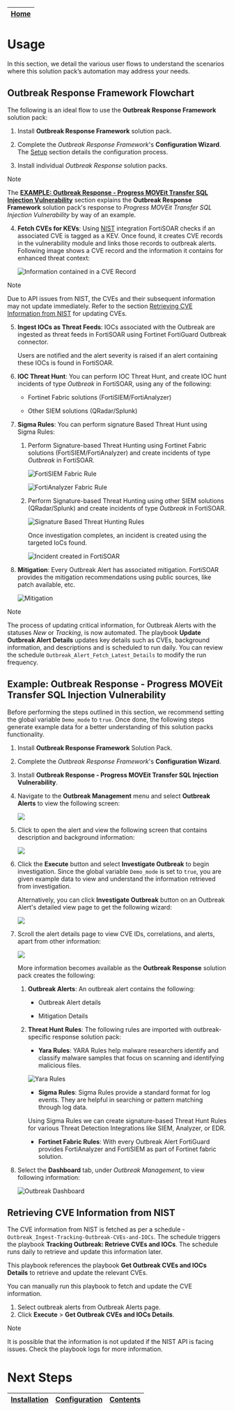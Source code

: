 | [Home](../README.md) |
|----------------------|

# Usage

In this section, we detail the various user flows to understand the scenarios where this solution pack’s automation may address your needs.

## Outbreak Response Framework Flowchart 
 
The following is an ideal flow to use the **Outbreak Response Framework** solution pack:

1. Install **Outbreak Response Framework** solution pack.

2. Complete the *Outbreak Response Framework*'s **Configuration Wizard**. The [Setup](./setup.md#setup-outbreak-response-framework-on-fortisoar) section details the configuration process.

3. Install individual *Outbreak Response* solution packs.
    
>[!Note]
>The [**EXAMPLE: Outbreak Response - Progress MOVEit Transfer SQL Injection Vulnerability**](#example-outbreak-response---progress-moveit-transfer-sql-injection-vulnerability) section explains the **Outbreak Response Framework** solution pack's response to *Progress MOVEit Transfer SQL Injection Vulnerability* by way of an example.

4. **Fetch CVEs for KEVs**: Using [NIST](https://docs.fortinet.com/fortisoar/connectors/nist-nvd) integration FortiSOAR checks if an associated CVE is tagged as a KEV. Once found, it creates CVE records in the vulnerability module and links those records to outbreak alerts. Following image shows a CVE record and the information it contains for enhanced threat context:

    ![Information contained in a CVE Record](./res/cve-threat-context-information.png)

> [!Note]
> Due to API issues from NIST, the CVEs and their subsequent information may not update immediately. Refer to the section [Retrieving CVE Information from NIST](#retrieving-cve-information-from-nist) for updating CVEs.

5. **Ingest IOCs as Threat Feeds**: IOCs associated with the Outbreak are ingested as threat feeds in FortiSOAR using Fortinet FortiGuard Outbreak connector.

    Users are notified and the alert severity is raised if an alert containing these IOCs is found in FortiSOAR.

6. **IOC Threat Hunt**: You can perform IOC Threat Hunt, and create IOC hunt incidents of type *Outbreak* in FortiSOAR, using any of the following:

    - Fortinet Fabric solutions (FortiSIEM/FortiAnalyzer)

    - Other SIEM solutions (QRadar/Splunk)

7. **Sigma Rules**: You can perform signature Based Threat Hunt using Sigma Rules:

    1. Perform Signature-based Threat Hunting using Fortinet Fabric solutions (FortiSIEM/FortiAnalyzer) and create incidents of type *Outbreak* in FortiSOAR.

        ![FortiSIEM Fabric Rule](./res/fsm_fortinet_fabric.png)

        ![FortiAnalyzer Fabric Rule](./res/faz_fortinet_fabric.png)

    2. Perform Signature-based Threat Hunting using other SIEM solutions (QRadar/Splunk) and create incidents of type *Outbreak* in FortiSOAR.

        ![Signature Based Threat Hunting Rules](./res/sigma_rule.png)

        Once investigation completes, an incident is created using the targeted IoCs found.

        ![Incident created in FortiSOAR](./res/created_incident_fsr.png)

8. **Mitigation**: Every Outbreak Alert has associated mitigation. FortiSOAR provides the mitigation recommendations using public sources, like patch available, etc.

    ![Mitigation](./res/mitigation.png)

> [!Note]
> The process of updating critical information, for Outbreak Alerts with the statuses *New* or *Tracking*, is now automated. The playbook **Update Outbreak Alert Details** updates key details such as CVEs, background information, and descriptions and is scheduled to run daily. You can review the schedule `Outbreak_Alert_Fetch_Latest_Details` to modify the run frequency.

## Example: Outbreak Response - Progress MOVEit Transfer SQL Injection Vulnerability

Before performing the steps outlined in this section, we recommend setting the global variable `Demo_mode` to `true`. Once done, the following steps generate example data for a better understanding of this solution packs functionality.

1. Install **Outbreak Response Framework** Solution Pack.

2. Complete the *Outbreak Response Framework*'s **Configuration Wizard**.

3. Install **Outbreak Response - Progress MOVEit Transfer SQL Injection Vulnerability**.

4. Navigate to the **Outbreak Management** menu and select **Outbreak Alerts** to view the following screen:

    ![](./res/outbreak-alerts-moveit.png)

6. Click to open the alert and view the following screen that contains description and background information:

    ![](./res/outbreak-alerts-moveit-details.png)

7. Click the **Execute** button and select **Investigate Outbreak** to begin investigation. Since the global variable `Demo_mode` is set to `true`, you are given example data to view and understand the information retrieved from investigation.

    Alternatively, you can click **Investigate Outbreak** button on an Outbreak Alert's detailed view page to get the following wizard:

    ![](./res/pb-as-button.gif)

8. Scroll the alert details page to view CVE IDs, correlations, and alerts, apart from other information:

    ![](./res/outbreak-alerts-moveit-more-details.png)

    More information becomes available as the **Outbreak Response** solution pack creates the following:

    1. **Outbreak Alerts**: An outbreak alert contains the following:

        - Outbreak Alert details

        - Mitigation Details

    2. **Threat Hunt Rules**: The following rules are imported with outbreak-specific response solution pack:

        - **Yara Rules**: YARA Rules help malware researchers identify and classify malware samples that focus on scanning and identifying malicious files.

        ![Yara Rules](./res/yara_rule.png)

        - **Sigma Rules**: Sigma Rules provide a standard format for log events. They are helpful in searching or pattern matching through log data.
        
        Using Sigma Rules we can create signature-based Threat Hunt Rules for various Threat Detection Integrations like SIEM, Analyzer, or EDR.
        
        - **Fortinet Fabric Rules**: With every Outbreak Alert FortiGuard provides FortiAnalyzer and FortiSIEM as part of Fortinet fabric solution.

9. Select the **Dashboard** tab, under *Outbreak Management*, to view following information:

    ![Outbreak Dashboard](./res/dashboard-outbreak-response-overview.png)

## Retrieving CVE Information from NIST

The CVE information from NIST is fetched as per a schedule - `Outbreak_Ingest-Tracking-Outbreak-CVEs-and-IOCs`. The schedule triggers the playbook **Tracking Outbreak: Retrieve CVEs and IOCs**. The schedule runs daily to retrieve and update this information later.

This playbook references the playbook **Get Outbreak CVEs and IOCs Details** to retrieve and update the relevant CVEs.

You can manually run this playbook to fetch and update the CVE information.

1. Select outbreak alerts from Outbreak Alerts page.
2. Click **Execute** > **Get Outbreak CVEs and IOCs Details**.

> [!Note]
> It is possible that the information is not updated if the NIST API is facing issues. Check the playbook logs for more information.

# Next Steps

| [Installation](./setup.md#installation) | [Configuration](./setup.md#configuration) | [Contents](./contents.md) |
|-----------------------------------------|-------------------------------------------|---------------------------|